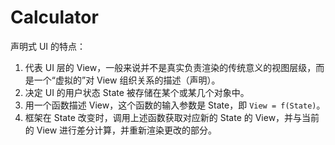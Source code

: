 # Calculator

声明式 UI 的特点：

1. 代表 UI 层的 View，一般来说并不是真实负责渲染的传统意义的视图层级，而是一个“虚拟的”对 View 组织关系的描述（声明）。
2. 决定 UI 的用户状态 State 被存储在某个或某几个对象中。
3. 用一个函数描述 View，这个函数的输入参数是 State，即 `View = f(State)`。
4. 框架在 State 改变时，调用上述函数获取对应新的 State 的 View，并与当前的 View 进行差分计算，并重新渲染更改的部分。
